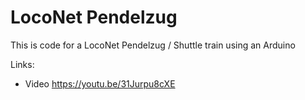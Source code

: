 # LocoNet Pendelzug
This is code for a LocoNet Pendelzug / Shuttle train using an Arduino

Links:
- Video
https://youtu.be/31Jurpu8cXE
